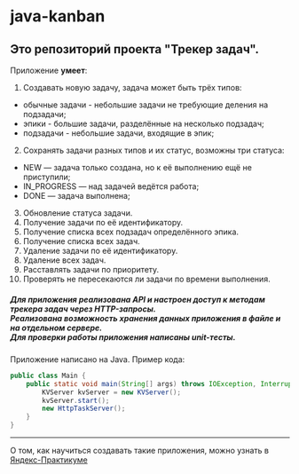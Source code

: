 # java-kanban
## Это репозиторий проекта "Трекер задач".
Приложение **умеет**:
1. Создавать новую задачу, задача может быть трёх типов:
* обычные задачи - небольшие задачи не требующие деления на подзадачи;
* эпики - большие задачи, разделённые на несколько подзадач;
* подзадачи - небольшие задачи, входящие в эпик;
2. Сохранять задачи разных типов и их статус, возможны три статуса:
* NEW — задача только создана, но к её выполнению ещё не приступили;
* IN_PROGRESS — над задачей ведётся работа;
* DONE — задача выполнена;
3. Обновление статуса задачи.
4. Получение задачи по её идентификатору.
5. Получение списка всех подзадач определённого эпика.
6. Получение списка всех задач.
7. Удаление задачи по её идентификатору.
8. Удаление всех задач.
9. Расставлять задачи по приоритету.
10. Проверять не пересекаются ли задачи по времени выполнения.

<h5> Для приложения реализована API и настроен доступ к методам трекера задач через HTTP-запросы.<br>
Реализована возможность хранения данных приложения в файле и на отдельном сервере.<br>
Для проверки работы приложения написаны unit-тесты.</h5>

Приложение написано на Java. Пример кода:
```java
public class Main {
    public static void main(String[] args) throws IOException, InterruptedException {
        KVServer kvServer = new KVServer();
        kvServer.start();
        new HttpTaskServer();
    }
}
```
------
О том, как научиться создавать такие приложения, можно узнать в [Яндекс-Практикуме](https://practicum.yandex.ru/java-developer/ "Тут учат Java!")
